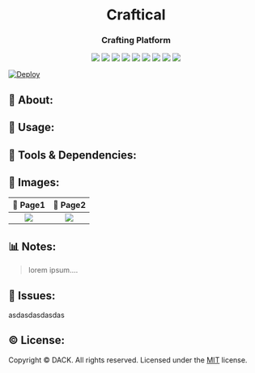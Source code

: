 <h1 align = "center">Craftical</h1>
 <h3 align = "center">Crafting Platform</h3>

<p align = "center">
  <img src="https://img.shields.io/npm/v/npm?color=red&logo=npm"/>
  <img src="https://img.shields.io/node/v/jest"/>
  <img src="https://img.shields.io/github/license/DACK-OF-ALL-TRADES/craftical?color=cyan&label=License&logo=github&logoColor=cyan"/>
  <img src="https://img.shields.io/github/issues/DACK-OF-ALL-TRADES/craftical?color=yellow&label=Issues&logo=github&logoColor=yellow">
  <img src="https://img.shields.io/github/last-commit/DACK-OF-ALL-TRADES/craftical?color=orange&label=Last%20Commit&logo=git&logoColor=orange">
  <img src="https://img.shields.io/github/contributors/DACK-OF-ALL-TRADES/craftical?color=yellow&label=Contributors&logo=git&logoColor=yellow">
  <img src="https://img.shields.io/github/languages/count/DACK-OF-ALL-TRADES/craftical?color=green&label=Languages&logo=github&logoColor=green">
  <img src="https://img.shields.io/github/languages/top/DACK-OF-ALL-TRADES/craftical?color=red&label=HTML&logo=HTML5&logoColor=5">
  <img src="https://img.shields.io/github/repo-size/DACK-OF-ALL-TRADES/craftical?color=purple&label=Repo%20Size&logo=github&logoColor=purple">
</p>

 [![Deploy](https://www.herokucdn.com/deploy/button.svg)](https://craftical.herokuapp.com/)

## 🌲 About:

## 📓 Usage:


## 🧰 Tools & Dependencies:

## 🌄 Images:

📃 Page1                    | 📃 Page2
:-------------------------:   |:-------------------------:
![](/assets/ss1.png)      |![](/assets/ss2.png)


## 📊 Notes:

> lorem ipsum....


## 📮 Issues:
asdasdasdasdas

## ©️ License:
Copyright © DACK. All rights reserved.
Licensed under the [MIT](https://github.com/DACK-OF-ALL-TRADES/craftical/blob/main/LICENSE) license.
